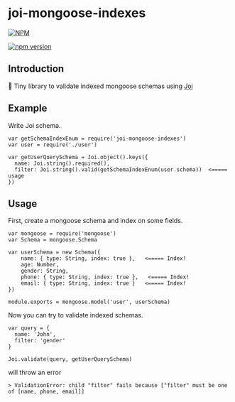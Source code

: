 # joi-mongoose-indexes

[![NPM](https://nodei.co/npm/joi-mongoose-indexes.png)](https://nodei.co/npm/joi-mongoose-indexes/)

[![npm version](https://badge.fury.io/js/joi-mongoose-indexes.svg)](https://badge.fury.io/js/joi-mongoose-indexes)
## Introduction

📕 Tiny library to validate indexed mongoose schemas using [Joi](https://github.com/hapijs/joi)


## Example

Write Joi schema.

```
var getSchemaIndexEnum = require('joi-mongoose-indexes')
var user = require('./user')

var getUserQuerySchema = Joi.object().keys({
  name: Joi.string().required(),
  filter: Joi.string().valid(getSchemaIndexEnum(user.schema))  <===== usage
})
```

## Usage

First, create a mongoose schema and index on some fields.

```
var mongoose = require('mongoose')
var Schema = mongoose.Schema

var userSchema = new Schema({
    name: { type: String, index: true },   <===== Index!
    age: Number,
    gender: String,
    phone: { type: String, index: true },   <===== Index!
    email: { type: String, index: true }   <===== Index!
})

module.exports = mongoose.model('user', userSchema)
```

Now you can try to validate indexed schemas.

```
var query = {
  name: 'John',
  filter: 'gender'
}

Joi.validate(query, getUserQuerySchema)
```

will throw an error

```
> ValidationError: child "filter" fails because ["filter" must be one of [name, phone, email]]
```
